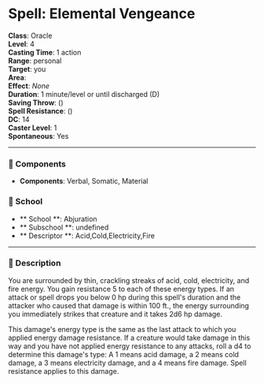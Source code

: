 
# Spell: Elemental Vengeance
**Class**: Oracle  
**Level**: 4  
**Casting Time**: 1 action  
**Range**: personal  
**Target**: you  
**Area**:   
**Effect**: _None_  
**Duration**: 1 minute/level or until discharged (D)  
**Saving Throw**:  ()  
**Spell Resistance**:  ()  
**DC**: 14  
**Caster Level**: 1  
**Spontaneous**: Yes

---

### 🔮 Components
- **Components**: Verbal, Somatic, Material

### 🏫 School
- ** School **: Abjuration
- ** Subschool **: undefined
- ** Descriptor **: Acid,Cold,Electricity,Fire
---

### 📜 Description
You are surrounded by thin, crackling streaks of acid, cold, electricity, and fire energy. You gain resistance 5 to each of these energy types. If an attack or spell drops you below 0 hp during this spell's duration and the attacker who caused that damage is within 100 ft., the energy surrounding you immediately strikes that creature and it takes 2d6 hp damage.

This damage's energy type is the same as the last attack to which you applied energy damage resistance. If a creature would take damage in this way and you have not applied energy resistance to any attacks, roll a d4 to determine this damage's type: A 1 means acid damage, a 2 means cold damage, a 3 means electricity damage, and a 4 means fire damage. Spell resistance applies to this damage.
